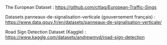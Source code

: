 The European Dataset : https://github.com/citlag/European-Traffic-Sings

Datasets panneaux-de-signalisation-verticale (gouvernement français) : https://www.data.gouv.fr/en/datasets/panneaux-de-signalisation-verticale/

Road Sign Detection Dataset (Kaggle) : https://www.kaggle.com/datasets/andrewmvd/road-sign-detection
